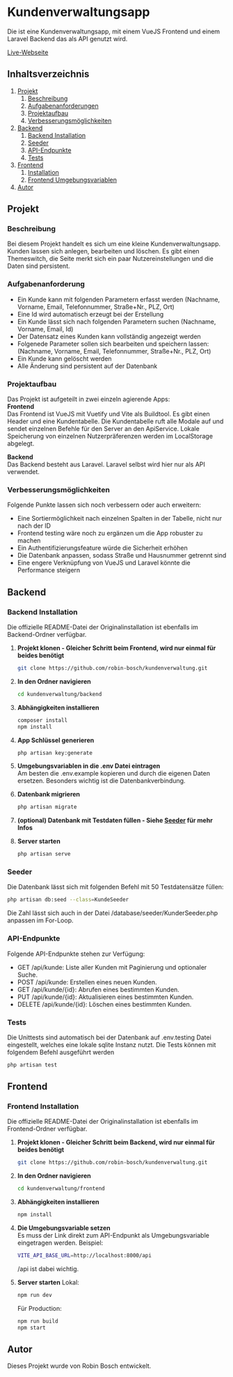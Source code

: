 # Kundenverwaltungsapp

Die ist eine Kundenverwaltungsapp, mit einem VueJS Frontend und einem Laravel Backend das als API genutzt wird.

[Live-Webseite](https://kundenverwaltung.vercel.app/)

## Inhaltsverzeichnis

1. [Projekt](#projekt)
    1. [Beschreibung](#beschreibung)
    2. [Aufgabenanforderungen](#aufgabenanforderungen)
    3. [Projektaufbau](#projektaufbau)
    4. [Verbesserungsmöglichkeiten](#verbesserungsmöglichkeiten)
2. [Backend](#backend)
    1. [Backend Installation](#backend-installation)
    2. [Seeder](#seeder)
    3. [API-Endpunkte](#api-endpunkte)
    4. [Tests](#tests)
3. [Frontend](#frontend)
    1. [Installation](#installation)
    2. [Frontend Umgebungsvariablen](#frontend-umgebungsvariablen)
4. [Autor](#autor)

## Projekt

### Beschreibung

Bei diesem Projekt handelt es sich um eine kleine Kundenverwaltungsapp. Kunden lassen sich anlegen, bearbeiten und löschen.
Es gibt einen Themeswitch, die Seite merkt sich ein paar Nutzereinstellungen und die Daten sind persistent.

### Aufgabenanforderung

- Ein Kunde kann mit folgenden Parametern erfasst werden (Nachname, Vorname, Email, Telefonnummer, Straße+Nr., PLZ, Ort)
- Eine Id wird automatisch erzeugt bei der Erstellung
- Ein Kunde lässt sich nach folgenden Parametern suchen (Nachname, Vorname, Email, Id)
- Der Datensatz eines Kunden kann vollständig angezeigt werden
- Folgenede Parameter sollen sich bearbeiten und speichern lassen: (Nachname, Vorname, Email, Telefonnummer, Straße+Nr., PLZ, Ort)
- Ein Kunde kann gelöscht werden
- Alle Änderung sind persistent auf der Datenbank

### Projektaufbau

Das Projekt ist aufgeteilt in zwei einzeln agierende Apps:  
**Frontend**  
Das Frontend ist VueJS mit Vuetify und Vite als Buildtool. Es gibt einen Header und eine Kundentabelle. Die Kundentabelle ruft alle Modale auf und sendet einzelnen Befehle für den Server an den ApiService.
Lokale Speicherung von einzelnen Nutzerpräferenzen werden im LocalStorage abgelegt.

**Backend**  
Das Backend besteht aus Laravel. Laravel selbst wird hier nur als API verwendet.

### Verbesserungsmöglichkeiten

Folgende Punkte lassen sich noch verbessern oder auch erweitern:

- Eine Sortiermöglichkeit nach einzelnen Spalten in der Tabelle, nicht nur nach der ID
- Frontend testing wäre noch zu ergänzen um die App robuster zu machen
- Ein Authentifizierungsfeature würde die Sicherheit erhöhen
- Die Datenbank anpassen, sodass Straße und Hausnummer getrennt sind
- Eine engere Verknüpfung von VueJS und Laravel könnte die Performance steigern

## Backend
### Backend Installation
Die offizielle README-Datei der Originalinstallation ist ebenfalls im Backend-Ordner verfügbar.
1. **Projekt klonen - Gleicher Schritt beim Frontend, wird nur einmal für beides benötigt**  
   ```bash
   git clone https://github.com/robin-bosch/kundenverwaltung.git
   ```
2. **In den Ordner navigieren**  
    ```bash
    cd kundenverwaltung/backend
    ```
3. **Abhängigkeiten installieren**  
    ```bash
    composer install
    npm install
    ```
4. **App Schlüssel generieren**  
    ```bash
    php artisan key:generate
    ```
5. **Umgebungsvariablen in die .env Datei eintragen**  
    Am besten die .env.example kopieren und durch die eigenen Daten ersetzen. Besonders wichtig ist die Datenbankverbindung.  

6. **Datenbank migrieren**  
    ```bash
    php artisan migrate
    ```
7. **(optional) Datenbank mit Testdaten füllen - Siehe [Seeder](#seeder) für mehr Infos**  
8. **Server starten**
    ```bash
    php artisan serve
    ```
   
### Seeder
Die Datenbank lässt sich mit folgenden Befehl mit 50 Testdatensätze füllen:  
```bash
php artisan db:seed --class=KundeSeeder
```
Die Zahl lässt sich auch in der Datei /database/seeder/KunderSeeder.php anpassen im For-Loop.  

### API-Endpunkte

Folgende API-Endpunkte stehen zur Verfügung:  

- GET /api/kunde: Liste aller Kunden mit Paginierung und optionaler Suche.
- POST /api/kunde: Erstellen eines neuen Kunden.
- GET /api/kunde/{id}: Abrufen eines bestimmten Kunden.
- PUT /api/kunde/{id}: Aktualisieren eines bestimmten Kunden.
- DELETE /api/kunde/{id}: Löschen eines bestimmten Kunden.

### Tests
Die Unittests sind automatisch bei der Datenbank auf .env.testing Datei eingestellt, welches eine lokale sqlite Instanz nutzt.
Die Tests können mit folgendem Befehl ausgeführt werden
```bash
php artisan test
```

## Frontend

### Frontend Installation
Die offizielle README-Datei der Originalinstallation ist ebenfalls im Frontend-Ordner verfügbar.

1. **Projekt klonen - Gleicher Schritt beim Backend, wird nur einmal für beides benötigt**  
   ```bash
   git clone https://github.com/robin-bosch/kundenverwaltung.git
   ```
2. **In den Ordner navigieren**  
    ```bash
    cd kundenverwaltung/frontend
    ```
3. **Abhängigkeiten installieren**
    ```bash
    npm install
    ```
4. **Die Umgebungsvariable setzen**  
    Es muss der Link direkt zum API-Endpunkt als Umgebungsvariable eingetragen werden. Beispiel:   
    ```bash
    VITE_API_BASE_URL=http://localhost:8000/api
    ```
    /api ist dabei wichtig.

5. **Server starten**
    Lokal:
    ```bash
    npm run dev
    ```
    Für Production:
    ```bash
    npm run build
    npm start
    ```
## Autor
Dieses Projekt wurde von Robin Bosch entwickelt.